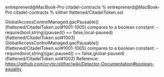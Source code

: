 entreprenerd@MacBook-Pro citadel-contracts % 
entreprenerd@MacBook-Pro citadel-contracts % slither flattened/CitadelToken.sol







GlobalAccessControlManaged.gacPausable() (flattened/CitadelToken.sol#1001-1005) compares to a boolean constant:
	-require(bool,string)(paused() == false,local-paused) (flattened/CitadelToken.sol#1003)
GlobalAccessControlManaged.gacPausable() (flattened/CitadelToken.sol#1001-1005) compares to a boolean constant:
	-require(bool,string)(gac.paused() == false,global-paused) (flattened/CitadelToken.sol#1002)
Reference: https://github.com/crytic/slither/wiki/Detector-Documentation#boolean-equality